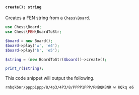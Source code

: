 #### `create(): string`

Creates a FEN string from a `Chess\Board`.

```php
use Chess\Board;
use Chess\FEN\BoardToStr;

$board = new Board();
$board->play('w', 'e4');
$board->play('b', 'e5');

$string = (new BoardToStr($board))->create();

print_r($string);
```

This code snippet will output the following.

```
rnbqkbnr/pppp1ppp/8/4p3/4P3/8/PPPP1PPP/RNBQKBNR w KQkq e6
```
